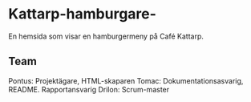 # Kattarp-hamburgare-

En hemsida som visar en hamburgermeny på Café Kattarp.

## Team

Pontus: Projektägare, HTML-skaparen
Tomac: Dokumentationsasvarig, README. Rapportansvarig
Drilon: Scrum-master

